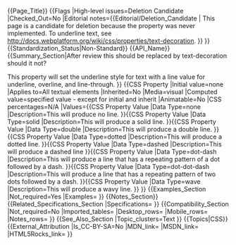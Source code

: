 {{Page_Title}}
{{Flags
|High-level issues=Deletion Candidate
|Checked_Out=No
|Editorial notes={{Editorial/Deletion_Candidate
| This page is a candidate for deletion because the property was never implemented. To underline text, see http://docs.webplatform.org/wiki/css/properties/text-decoration.
}}
}}
{{Standardization_Status|Non-Standard}}
{{API_Name}}
{{Summary_Section|After review this should be replaced by text-decoration should it not?

This property will set the underline style for text with a line value for underline, overline, and line-through.
}}
{{CSS Property
|Initial value=none
|Applies to=All textual elements
|Inherited=No
|Media=visual
|Computed value=specified value - except for initial and inherit
|Animatable=No
|CSS percentages=N/A
|Values={{CSS Property Value
|Data Type=none
|Description=This will produce no line.
}}{{CSS Property Value
|Data Type=solid
|Description=This will produce a solid line.
}}{{CSS Property Value
|Data Type=double
|Description=This will produce a double line.
}}{{CSS Property Value
|Data Type=dotted
|Description=This will produce a dotted line.
}}{{CSS Property Value
|Data Type=dashed
|Description=This will produce a dashed line
}}{{CSS Property Value
|Data Type=dot-dash
|Description=This will produce a line that has a repeating pattern of a dot followed by a dash.
}}{{CSS Property Value
|Data Type=dot-dot-dash
|Description=This will produce a line that has a repeating pattern of two dots followed by a dash.
}}{{CSS Property Value
|Data Type=wave
|Description=This will produce a wavy line.
}}
}}
{{Examples_Section
|Not_required=Yes
|Examples=
}}
{{Notes_Section}}
{{Related_Specifications_Section
|Specifications=
}}
{{Compatibility_Section
|Not_required=No
|Imported_tables=
|Desktop_rows=
|Mobile_rows=
|Notes_rows=
}}
{{See_Also_Section
|Topic_clusters=Text
}}
{{Topics|CSS}}
{{External_Attribution
|Is_CC-BY-SA=No
|MDN_link=
|MSDN_link=
|HTML5Rocks_link=
}}